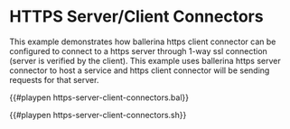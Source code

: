 # HTTPS Server/Client Connectors

This example demonstrates how ballerina https client connector can be configured to connect to a https server through 1-way ssl connection (server is verified by the client). This example uses ballerina https server connector to host a service and https client connector will be sending requests for that server.

{{#playpen https-server-client-connectors.bal}}

{{#playpen https-server-client-connectors.sh}}